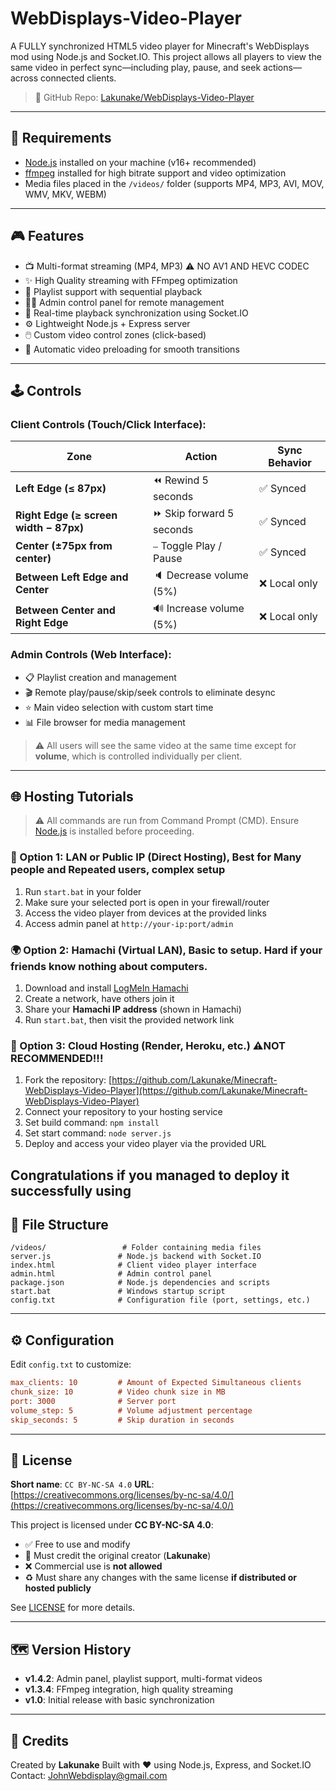 # WebDisplays-Video-Player

A FULLY synchronized HTML5 video player for Minecraft's WebDisplays mod using Node.js and Socket.IO. This project allows all players to view the same video in perfect sync—including play, pause, and seek actions—across connected clients.

> 🔗 GitHub Repo: [Lakunake/WebDisplays-Video-Player](https://github.com/Lakunake/Minecraft-WebDisplays-Video-Player)

---

## 🚀 Requirements

* [Node.js](https://nodejs.org/) installed on your machine (v16+ recommended)
* [ffmpeg](https://ffmpeg.org/) installed for high bitrate support and video optimization
* Media files placed in the `/videos/` folder (supports MP4, MP3, AVI, MOV, WMV, MKV, WEBM)

---

## 🎮 Features

* 📺 Multi-format streaming (MP4, MP3)            ⚠️ NO AV1 AND HEVC CODEC
* ✨ High Quality streaming with FFmpeg optimization
* 🎵 Playlist support with sequential playback
* 👨‍💼 Admin control panel for remote management
* 🔁 Real-time playback synchronization using Socket.IO
* ⚙️ Lightweight Node.js + Express server
* 🖱️ Custom video control zones (click-based)
* 🔄 Automatic video preloading for smooth transitions

---

## 🕹️ Controls

### Client Controls (Touch/Click Interface):
| Zone                                   | Action                   | Sync Behavior |
| -------------------------------------- | ------------------------ | ------------- |
| **Left Edge (≤ 87px)**                 | ⏪ Rewind 5 seconds       | ✅ Synced      |
| **Right Edge (≥ screen width − 87px)** | ⏩ Skip forward 5 seconds | ✅ Synced      |
| **Center (±75px from center)**         | ⎯️ Toggle Play / Pause   | ✅ Synced      |
| **Between Left Edge and Center**       | 🔈 Decrease volume (5%)  | ❌ Local only  |
| **Between Center and Right Edge**      | 🔊 Increase volume (5%)  | ❌ Local only  |

### Admin Controls (Web Interface):
- 📋 Playlist creation and management
- 🎬 Remote play/pause/skip/seek controls to eliminate desync
- ⭐ Main video selection with custom start time
- 📊 File browser for media management

> ⚠️ All users will see the same video at the same time except for **volume**, which is controlled individually per client.

---

## 🌐 Hosting Tutorials

> ⚠️ All commands are run from Command Prompt (CMD).
> Ensure [Node.js](https://nodejs.org/) is installed before proceeding.

### 🔌 Option 1: LAN or Public IP (Direct Hosting), Best for Many people and Repeated users, complex setup

1. Run `start.bat` in your folder
2. Make sure your selected port is open in your firewall/router
3. Access the video player from devices at the provided links
4. Access admin panel at `http://your-ip:port/admin`

### 🌍 Option 2: Hamachi (Virtual LAN), Basic to setup. Hard if your friends know nothing about computers.

1. Download and install [LogMeIn Hamachi](https://vpn.net)
2. Create a network, have others join it
3. Share your **Hamachi IP address** (shown in Hamachi)
4. Run `start.bat`, then visit the provided network link

### 🚀 Option 3: Cloud Hosting (Render, Heroku, etc.) ⚠️NOT RECOMMENDED!!!

1. Fork the repository: [https://github.com/Lakunake/Minecraft-WebDisplays-Video-Player](https://github.com/Lakunake/Minecraft-WebDisplays-Video-Player)
2. Connect your repository to your hosting service
3. Set build command: `npm install`
4. Set start command: `node server.js`
5. Deploy and access your video player via the provided URL

Congratulations if you managed to deploy it successfully using 
---

## 📁 File Structure

```
/videos/                 # Folder containing media files
server.js               # Node.js backend with Socket.IO
index.html              # Client video player interface
admin.html              # Admin control panel
package.json            # Node.js dependencies and scripts
start.bat               # Windows startup script
config.txt              # Configuration file (port, settings, etc.)
```

---

## ⚙️ Configuration

Edit `config.txt` to customize:

```ini
max_clients: 10         # Amount of Expected Simultaneous clients
chunk_size: 10          # Video chunk size in MB
port: 3000              # Server port
volume_step: 5          # Volume adjustment percentage
skip_seconds: 5         # Skip duration in seconds
```

---

## 📜 License

**Short name**: `CC BY-NC-SA 4.0`
**URL**: [https://creativecommons.org/licenses/by-nc-sa/4.0/](https://creativecommons.org/licenses/by-nc-sa/4.0/)

This project is licensed under **CC BY-NC-SA 4.0**:

* ✅ Free to use and modify
* 🔗 Must credit the original creator (**Lakunake**)
* ❌ Commercial use is **not allowed**
* ♻️ Must share any changes with the same license **if distributed or hosted publicly**

See [LICENSE](LICENSE) for more details.

---

## 🗺️ Version History

- **v1.4.2**: Admin panel, playlist support, multi-format videos
- **v1.3.4**: FFmpeg integration, high quality streaming
- **v1.0**: Initial release with basic synchronization

---

## 🙏 Credits

Created by **Lakunake**
Built with ❤️ using Node.js, Express, and Socket.IO
Contact: JohnWebdisplay@gmail.com
